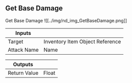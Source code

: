 ## Get Base Damage
Get Base Damage
![[../img/nd_img_GetBaseDamage.png]]

|Inputs||
|--|--|
| Target | Inventory Item Object Reference |
| Attack Name | Name |

|Outputs||
|--|--|
| Return Value | Float |

